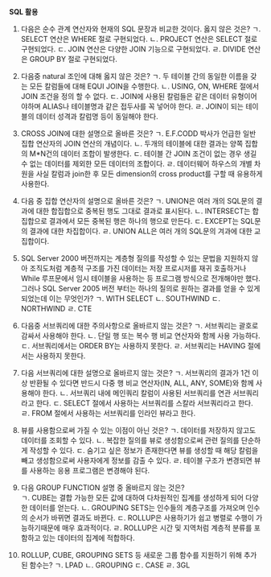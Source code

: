 **SQL 활용**
1. 다음은 순수 관계 연산자와 현재의 SQL 문장과 비교한 것이다. 옳지 않은 것은?
    ㄱ. SELECT 연산은 WHERE 절로 구현되었다.
    ㄴ. PROJECT 연산은 SELECT 절로 구현되었다.
    ㄷ. JOIN 연산은 다양한 JOIN 기능으로 구현되었다.
    ㄹ. DIVIDE 연산은 GROUP BY 절로 구현되었다.
    
2. 다음중 natural 조인에 대해 옳지 않은 것은?
    ㄱ. 두 테이블 간의 동일한 이름을 갖는 모든 칼럼들에 대해 EQUI JOIN을 수행한다.
    ㄴ. USING, ON, WHERE 절에서 JOIN 조건을 정의 할 수 없다.
    ㄷ. JOIN에 사용된 칼럼들은 같은 데이터 유형이어야하며 ALIAS나 테이블명과 같은 접두사를 꼭 넣어야 한다.
    ㄹ. JOIN이 되는 테이블의 데이터 성격과 칼럼명 등이 동일해야 한다.
    
3. CROSS JOIN에 대한 설명으로 올바른 것은?
    ㄱ. E.F.CODD 박사가 언급한 일반 집합 연산자의 JOIN 연산의 개념이다.
    ㄴ. 두개의 테이블에 대한 결과는 양쪽 집합의 M*N건의 데이터 조합이 발생한다.
    ㄷ. 테이블 간 JOIN 조건이 없는 경우 생길 수 없는 데이터를 제외한 모든 데이터의 조합이다.
    ㄹ. 데이터웨어 하우스의 개별 차원을 사실 칼럼과 join한 후 모든 dimension의 cross product를 구할 때 유용하게 사용한다.
    
4. 다음 중 집합 연산자의 설명으로 올바른 것은?
    ㄱ. UNION은 여러 개의 SQL문의 결과에 대한 합집합으로 중복된 행도 그대로 결과로 표시된다.
    ㄴ. INTERSECT는 합집합으로 결과에서 모든 중복된 행은 하나의 행으로 만든다.
    ㄷ. EXCEPT는 SQL문의 결과에 대한 차집합이다.
    ㄹ. UNION ALL은 여러 개의 SQL문의 겨과에 대한 교집합이다.
    
5. SQL Server 2000 버전까지는 계층형 질의를 작성할 수 있는 문법을 지원하지 않아 조직도처럼 계층적 구조를 가진 데이터는 저장 프로시저를 재귀 호출하거나 While 루프문에서
    임시 테이블을 사용하는 등 프로그램 방식으로 전개해야만 했다. 그러나 SQL Server 2005 버전 부터는 하나의 질의로 원하는 결과를 얻을 수 있게 되었는데 이는 무엇인가?
    ㄱ. WITH SELECT
    ㄴ. SOUTHWIND
    ㄷ. NORTHWIND
    ㄹ. CTE
    
6. 다음중 서브쿼리에 대한 주의사항으로 올바르지 않는 것은?
    ㄱ. 서브쿼리는 괄호로 감싸서 사용해야 한다.
    ㄴ. 단일 행 또는 복수 행 비교 연산자와 함께 사용 가능하다. 
    ㄷ. 서브쿼리에서는 ORDER BY는 사용하지 못한다.
    ㄹ. 서브쿼리는 HAVING 절에서는 사용하지 못한다.
    
7. 다음 서브쿼리에 대한 설명으로 올바르지 않는 것은?
    ㄱ. 서브쿼리의 결과가 1건 이상 반환될 수 있다면 반드시 다중 행 비교 연산자(IN, ALL, ANY, SOME)와 함께 사용해야 한다.
    ㄴ. 서브쿼리 내에 메인쿼리 칼럼이 사용된 서브쿼리를 연관 서브쿼리라고 한다.
    ㄷ. SELECT 절에서 사용하는 서브쿼리를 스칼라 서브쿼리라고 한다.
    ㄹ. FROM 절에서 사용하는 서브쿼리를 인라인 뷰라고 한다.
    
8. 뷰를 사용함으로써 가질 수 있는 이점이 아닌 것은?
    ㄱ. 데이터를 저장하지 않고도 데이터를 조회할 수 있다. 
    ㄴ. 복잡한 질의를 뷰로 생성함으로써 관련 질의를 단순하게 작성할 수 있다.
    ㄷ. 숨기고 싶은 정보가 존재한다면 뷰를 생성할 때 해당 칼럼을 빼고 생성함으로써 사용자에게 정보를 감출 수 있다.
    ㄹ. 테이블 구조가 변경되면 뷰를 사용하는 응용 프로그램은 변경해야 된다.
    
9. 다음 GROUP FUNCTION 설명 중 올바르지 않는 것은?   
    ㄱ. CUBE는 결합 가능한 모든 값에 대하여 다차원적인 집계를 생성하게 되어 다양한 데이터를 얻는다.
    ㄴ. GROUPING SETS는 인수들의 계층구조를 가져오며 인수의 순서가 바뀌면 결과도 바뀐다.
    ㄷ. ROLLUP은 사용하기가 쉽고 병렬로 수행이 가능하기때문에 매우 효과적이다.
    ㄹ. ROLLUP은 시간 및 지역처럼 계층적 분류를 포함하고 있는 데이터의 집계에 적합하다.
    
10.  ROLLUP, CUBE, GROUPING SETS 등 새로운 그룹 함수를 지원하기 위해 추가된 함수는?
    ㄱ. LPAD
    ㄴ. GROUPING
    ㄷ. CASE
    ㄹ. 3GL